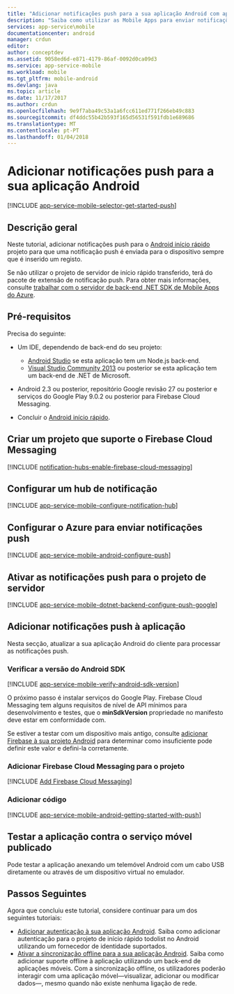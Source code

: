 ```yaml
---
title: "Adicionar notificações push para a sua aplicação Android com aplicações móveis | Microsoft Docs"
description: "Saiba como utilizar as Mobile Apps para enviar notificações push para a sua aplicação Android."
services: app-service\mobile
documentationcenter: android
manager: crdun
editor: 
author: conceptdev
ms.assetid: 9058ed6d-e871-4179-86af-0092d0ca09d3
ms.service: app-service-mobile
ms.workload: mobile
ms.tgt_pltfrm: mobile-android
ms.devlang: java
ms.topic: article
ms.date: 11/17/2017
ms.author: crdun
ms.openlocfilehash: 9e9f7aba49c53a1a6fcc611ed771f266eb49c883
ms.sourcegitcommit: df4ddc55b42b593f165d56531f591fdb1e689686
ms.translationtype: MT
ms.contentlocale: pt-PT
ms.lasthandoff: 01/04/2018
---
```

# <a name="add-push-notifications-to-your-android-app"></a>Adicionar notificações push para a sua aplicação Android
[!INCLUDE [app-service-mobile-selector-get-started-push](../../includes/app-service-mobile-selector-get-started-push.md)]

## <a name="overview"></a>Descrição geral
Neste tutorial, adicionar notificações push para o [Android início rápido] projeto para que uma notificação push é enviada para o dispositivo sempre que é inserido um registo.

Se não utilizar o projeto de servidor de início rápido transferido, terá do pacote de extensão de notificação push. Para obter mais informações, consulte [trabalhar com o servidor de back-end .NET SDK de Mobile Apps do Azure](app-service-mobile-dotnet-backend-how-to-use-server-sdk.md).

## <a name="prerequisites"></a>Pré-requisitos
Precisa do seguinte:

* Um IDE, dependendo de back-end do seu projeto:

  * [Android Studio](https://developer.android.com/sdk/index.html) se esta aplicação tem um Node.js back-end.
  * [Visual Studio Community 2013](https://go.microsoft.com/fwLink/p/?LinkID=391934) ou posterior se esta aplicação tem um back-end de .NET de Microsoft.
* Android 2.3 ou posterior, repositório Google revisão 27 ou posterior e serviços do Google Play 9.0.2 ou posterior para Firebase Cloud Messaging.
* Concluir o [Android início rápido].

## <a name="create-a-project-that-supports-firebase-cloud-messaging"></a>Criar um projeto que suporte o Firebase Cloud Messaging
[!INCLUDE [notification-hubs-enable-firebase-cloud-messaging](../../includes/notification-hubs-enable-firebase-cloud-messaging.md)]

## <a name="configure-a-notification-hub"></a>Configurar um hub de notificação
[!INCLUDE [app-service-mobile-configure-notification-hub](../../includes/app-service-mobile-configure-notification-hub.md)]

## <a name="configure-azure-to-send-push-notifications"></a>Configurar o Azure para enviar notificações push
[!INCLUDE [app-service-mobile-android-configure-push](../../includes/app-service-mobile-android-configure-push-for-firebase.md)]

## <a name="enable-push-notifications-for-the-server-project"></a>Ativar as notificações push para o projeto de servidor
[!INCLUDE [app-service-mobile-dotnet-backend-configure-push-google](../../includes/app-service-mobile-dotnet-backend-configure-push-google.md)]

## <a name="add-push-notifications-to-your-app"></a>Adicionar notificações push à aplicação
Nesta secção, atualizar a sua aplicação Android do cliente para processar as notificações push.

### <a name="verify-android-sdk-version"></a>Verificar a versão do Android SDK
[!INCLUDE [app-service-mobile-verify-android-sdk-version](../../includes/app-service-mobile-verify-android-sdk-version.md)]

O próximo passo é instalar serviços do Google Play. Firebase Cloud Messaging tem alguns requisitos de nível de API mínimos para desenvolvimento e testes, que o **minSdkVersion** propriedade no manifesto deve estar em conformidade com.

Se estiver a testar com um dispositivo mais antigo, consulte [adicionar Firebase à sua projeto Android] para determinar como insuficiente pode definir este valor e defini-la corretamente.

### <a name="add-firebase-cloud-messaging-to-the-project"></a>Adicionar Firebase Cloud Messaging para o projeto
[!INCLUDE [Add Firebase Cloud Messaging](../../includes/app-service-mobile-add-firebase-cloud-messaging.md)]

### <a name="add-code"></a>Adicionar código
[!INCLUDE [app-service-mobile-android-getting-started-with-push](../../includes/app-service-mobile-android-getting-started-with-push.md)]

## <a name="test-the-app-against-the-published-mobile-service"></a>Testar a aplicação contra o serviço móvel publicado
Pode testar a aplicação anexando um telemóvel Android com um cabo USB diretamente ou através de um dispositivo virtual no emulador.

## <a name="next-steps"></a>Passos Seguintes
Agora que concluiu este tutorial, considere continuar para um dos seguintes tutoriais:

* [Adicionar autenticação à sua aplicação Android](app-service-mobile-android-get-started-users.md).
  Saiba como adicionar autenticação para o projeto de início rápido todolist no Android utilizando um fornecedor de identidade suportados.
* [Ativar a sincronização offline para a sua aplicação Android](app-service-mobile-android-get-started-offline-data.md).
  Saiba como adicionar suporte offline à aplicação utilizando um back-end de aplicações móveis. Com a sincronização offline, os utilizadores poderão interagir com uma aplicação móvel&mdash;visualizar, adicionar ou modificar dados&mdash;, mesmo quando não existe nenhuma ligação de rede.

<!-- URLs -->
[Android início rápido]: app-service-mobile-android-get-started.md
[adicionar Firebase à sua projeto Android]:https://firebase.google.com/docs/android/setup
